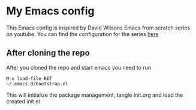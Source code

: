 # My Emacs config

This Emacs config is inspired by David Wilsons Emacs from scratch series on youtube.
You can find the configuration for the series [here](https://github.com/daviwil/emacs-from-scratch)

## After cloning the repo
After you cloned the repo and start emacs you need to run

```emacs-lisp
M-x load-file RET
~/.emacs.d/bootstrap.el
```

This will initialize the package management, tangle Init.org and load the created init.el
